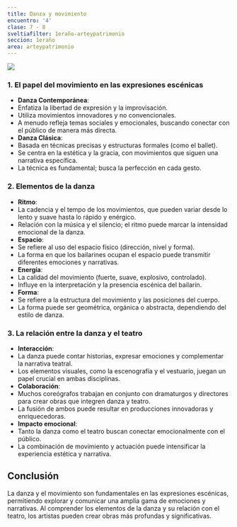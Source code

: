 ```yaml
---
title: Danza y movimiento
encuentro: '4'
clase: 7 - 8
sveltiafilter: 1eraño-arteypatrimonio
seccion: 1eraño
area: arteypatrimonio
---
```

![](/src/clases/imágenes/pexels-david-daza-30287464.jpg)


### 1. El papel del movimiento en las expresiones escénicas

- **Danza Contemporánea**: 
- Enfatiza la libertad de expresión y la improvisación.
- Utiliza movimientos innovadores y no convencionales.
- A menudo refleja temas sociales y emocionales, buscando conectar con el público de manera más directa.
- **Danza Clásica**: 
- Basada en técnicas precisas y estructuras formales (como el ballet).
- Se centra en la estética y la gracia, con movimientos que siguen una narrativa específica.
- La técnica es fundamental; busca la perfección en cada gesto.

### 2. Elementos de la danza

- **Ritmo**: 
- La cadencia y el tempo de los movimientos, que pueden variar desde lo lento y suave hasta lo rápido y enérgico.
- Relación con la música y el silencio; el ritmo puede marcar la intensidad emocional de la danza.
- **Espacio**: 
- Se refiere al uso del espacio físico (dirección, nivel y forma).
- La forma en que los bailarines ocupan el espacio puede transmitir diferentes emociones y narrativas.
- **Energía**: 
- La calidad del movimiento (fuerte, suave, explosivo, controlado).
- Influye en la interpretación y la presencia escénica del bailarín.
- **Forma**: 
- Se refiere a la estructura del movimiento y las posiciones del cuerpo.
- La forma puede ser geométrica, orgánica o abstracta, dependiendo del estilo de danza.

### 3. La relación entre la danza y el teatro

- **Interacción**: 
- La danza puede contar historias, expresar emociones y complementar la narrativa teatral.
- Los elementos visuales, como la escenografía y el vestuario, juegan un papel crucial en ambas disciplinas.
- **Colaboración**: 
- Muchos coreógrafos trabajan en conjunto con dramaturgos y directores para crear obras que integren danza y teatro.
- La fusión de ambos puede resultar en producciones innovadoras y enriquecedoras.
- **Impacto emocional**: 
- Tanto la danza como el teatro buscan conectar emocionalmente con el público.
- La combinación de movimiento y actuación puede intensificar la experiencia estética y narrativa.

## Conclusión

La danza y el movimiento son fundamentales en las expresiones escénicas, permitiendo explorar y comunicar una amplia gama de emociones y narrativas. Al comprender los elementos de la danza y su relación con el teatro, los artistas pueden crear obras más profundas y significativas.
